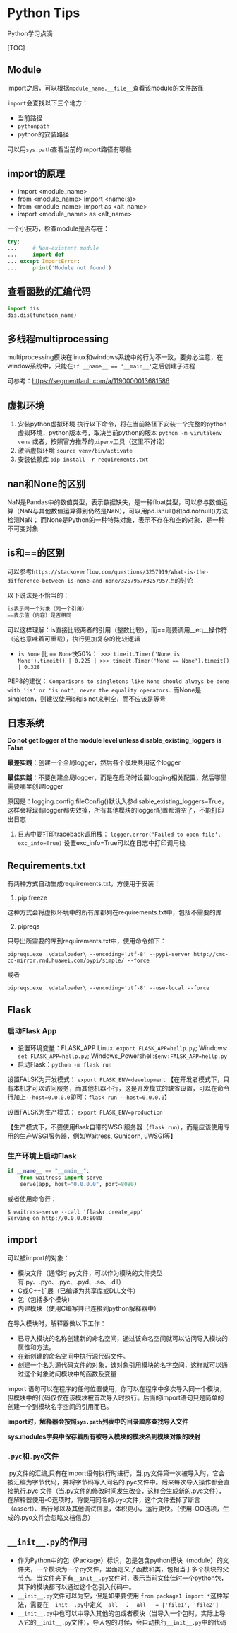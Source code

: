 # Python Tips
Python学习点滴

[TOC]

## Module
import之后，可以根据`module_name.__file__`查看该module的文件路径

`import`会查找以下三个地方：
- 当前路径
- `pythonpath`
- python的安装路径

可以用`sys.path`查看当前的import路径有哪些

## import的原理
- import <module_name>
- from <module_name> import <name(s)>
- from <module_name> import <name> as <alt_name>
- import <module_name> as <alt_name>
  
 一个小技巧，检查module是否存在：
 ```python
 try:
...     # Non-existent module
...     import def
... except ImportError:
...     print('Module not found')
 ```

## 查看函数的汇编代码
```python
import dis
dis.dis(function_name)
```

## 多线程multiprocessing
multiprocessing模块在linux和windows系统中的行为不一致，要务必注意，在window系统中，只能在`if __name__ == '__main__'`之后创建子进程

可参考：https://segmentfault.com/a/1190000013681586

## 虚拟环境
1. 安装python虚拟环境
执行以下命令，将在当前路径下安装一个完整的python虚拟环境，python版本号，取决当前python的版本
`python -m virutalenv venv`
或者，按照官方推荐的`pipenv`工具（这里不讨论）
2. 激活虚拟环境
`source venv/bin/activate`
3. 安装依赖库
`pip install -r requirements.txt`

## nan和None的区别
NaN是Pandas中的数值类型，表示数据缺失，是一种float类型，可以参与数值运算（NaN与其他数值运算得到仍然是NaN），可以用pd.isnull()和pd.notnull()方法检测NaN；
而None是Python的一种特殊对象，表示不存在和空的对象，是一种不可变对象

## is和==的区别
可以参考`https://stackoverflow.com/questions/3257919/what-is-the-difference-between-is-none-and-none/3257957#3257957`上的讨论

以下说法是不恰当的：
```python
is表示同一个对象（同一个引用）
==表示值（内容）是否相同
```
可以这样理解：is直接比较两者的引用（整数比较），而==则要调用__eq__操作符（这也意味着可重载），执行更加复杂的比较逻辑

- `is None` 比 `== None`快50%：` >>> timeit.Timer('None is None').timeit() | 0.225 | >>> timeit.Timer('None == None').timeit() | 0.328`

PEP8的建议：
`Comparisons to singletons like None should always be done with 'is' or 'is not', never the equality operators.`
而None是singleton，则建议使用is和is not来判空，而不应该是等号

## 日志系统

**Do not get logger at the module level unless disable_existing_loggers is False**

**最差实践**：创建一个全局logger，然后各个模块共用这个logger

**最佳实践**：不要创建全局logger，而是在启动时设置logging相关配置，然后哪里需要哪里创建logger

原因是：logging.config.fileConfig()默认入参disable_existing_loggers=True，这样会将现有logger都失效掉，所有其他模块的logger配置都清空了，不能打印出日志

1. 日志中要打印traceback调用栈：
`logger.error('Failed to open file', exc_info=True)` 
设置exc_info=True可以在日志中打印调用栈


## Requirements.txt
有两种方式自动生成requirements.txt，方便用于安装：

1. pip freeze 

这种方式会将虚拟环境中的所有库都列在requirements.txt中，包括不需要的库

2. pipreqs

只导出所需要的库到requirements.txt中，使用命令如下：

`pipreqs.exe .\dataloader\ --encoding='utf-8' --pypi-server http://cmc-cd-mirror.rnd.huawei.com/pypi/simple/ --force `

或者 

`pipreqs.exe .\dataloader\ --encoding='utf-8' --use-local --force `

## Flask

### 启动Flask App
- 设置环境变量：FLASK_APP
Linux: `export FLASK_APP=hellp.py`; Windows: `set FLASK_APP=hellp.py`; Windows_Powershell:`$env:FALSK_APP=hellp.py`
- 启动Flask：`python -m flask run`

设置FALSK为开发模式： `export FLASK_ENV=development`
【在开发者模式下，只有本机才可以访问服务，而其他机器不行，这是开发模式的缺省设置，可以在命令行加上`--host=0.0.0.0`即可：`flask run --host=0.0.0.0`】

设置FALSK为生产模式： `export FLASK_ENV=production`

【生产模式下，不要使用flask自带的WSGI服务器（`flask run`），而是应该使用专用的生产WSGI服务器，例如Waitress, Gunicorn, uWSGI等】
### 生产环境上启动Flask
```python
if __name__ == "__main__":
    from waitress import serve
    serve(app, host="0.0.0.0", port=8080)
```
或者使用命令行：
```shell
$ waitress-serve --call 'flaskr:create_app'
Serving on http://0.0.0.0:8080
```

## import
可以被import的对象：
- 模块文件（通常时.py文件，可以作为模块的文件类型有.py、.pyo、.pyc、.pyd、.so、.dll）
- C或C++扩展（已编译为共享库或DLL文件）
- 包（包括多个模块）
- 内建模块（使用C编写并已连接到python解释器中）

在导入模块时，解释器做以下工作：

- 已导入模块的名称创建新的命名空间，通过该命名空间就可以访问导入模块的属性和方法。
- 在新创建的命名空间中执行源代码文件。
- 创建一个名为源代码文件的对象，该对象引用模块的名字空间，这样就可以通过这个对象访问模块中的函数及变量

import 语句可以在程序的任何位置使用，你可以在程序中多次导入同一个模块，但模块中的代码仅仅在该模块被首次导入时执行。后面的import语句只是简单的创建一个到模块名字空间的引用而已。

**import时，解释器会按照`sys.path`列表中的目录顺序查找导入文件**

**sys.modules字典中保存着所有被导入模块的模块名到模块对象的映射**

### `.pyc`和`.pyo`文件
.py文件的汇编,只有在import语句执行时进行，当.py文件第一次被导入时，它会被汇编为字节代码，并将字节码写入同名的.pyc文件中。后来每次导入操作都会直接执行.pyc 文件（当.py文件的修改时间发生改变，这样会生成新的.pyc文件），在解释器使用-O选项时，将使用同名的.pyo文件，这个文件去掉了断言（assert）、断行号以及其他调试信息，体积更小，运行更快。（使用-OO选项，生成的.pyo文件会忽略文档信息）


## `__init__.py`的作用
- 作为Python中的包（Package）标识，包是包含python模块（module）的文件夹，一个模块为一个py文件，里面定义了函数和类，包相当于多个模块的父节点。当文件夹下有`__init__.py`文件时，表示当前文佳佳时一个python包，其下的模块都可以通过这个包引入代码中。
- `__init__.py`文件可以为空，但是如果要使用 `from package1 import *`这种写法，需要在`__init__.py`中定义`__all__`：`__all__ = ['file1', 'file2']`
- `__init__.py`中也可以中导入其他的包或者模块（当导入一个包时，实际上导入它的`__init__.py`文件），导入包的时候，会自动执行`__init__.py`中的代码
